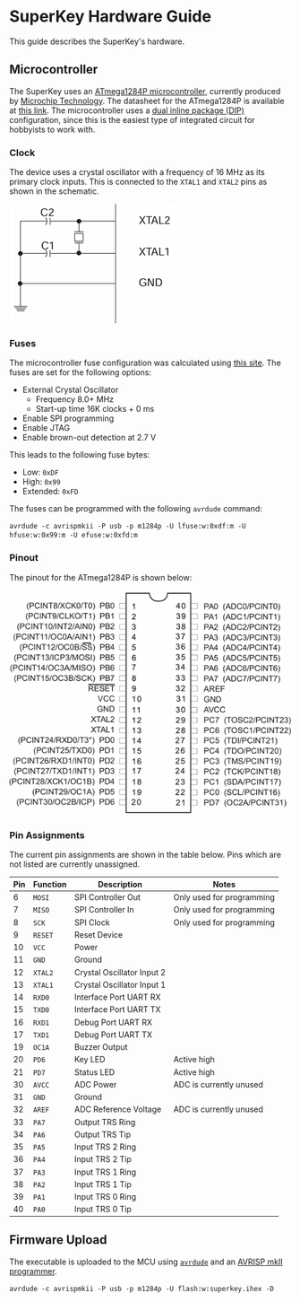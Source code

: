 # SuperKey Hardware Guide

This guide describes the SuperKey's hardware.

## Microcontroller

The SuperKey uses an [ATmega1284P microcontroller](https://www.microchip.com/en-us/product/ATmega1284p), currently
produced by [Microchip Technology](https://www.microchip.com/). The datasheet for the ATmega1284P is available at
[this link](https://ww1.microchip.com/downloads/en/DeviceDoc/ATmega164A_PA-324A_PA-644A_PA-1284_P_Data-Sheet-40002070B.pdf).
The microcontroller uses a [dual inline package (DIP)](https://en.wikipedia.org/wiki/Dual_in-line_package)
configuration, since this is the easiest type of integrated circuit for hobbyists to work with.

### Clock

The device uses a crystal oscillator with a frequency of 16 MHz as its primary clock inputs. This is connected to the
`XTAL1` and `XTAL2` pins as shown in the schematic.

![Crystal Schematic](xtal.png "Crystal Schematic")

### Fuses

The microcontroller fuse configuration was calculated using [this site](https://www.engbedded.com/fusecalc/). The fuses
are set for the following options:

- External Crystal Oscillator
  - Frequency 8.0+ MHz
  - Start-up time 16K clocks + 0 ms
- Enable SPI programming
- Enable JTAG
- Enable brown-out detection at 2.7 V

This leads to the following fuse bytes:

- Low: `0xDF`
- High: `0x99`
- Extended: `0xFD`

The fuses can be programmed with the following `avrdude` command:

```
avrdude -c avrispmkii -P usb -p m1284p -U lfuse:w:0xdf:m -U hfuse:w:0x99:m -U efuse:w:0xfd:m
```

### Pinout

The pinout for the ATmega1284P is shown below:

![Device Pinout](pinout.png "Device Pinout")

### Pin Assignments

The current pin assignments are shown in the table below. Pins which are not listed are currently unassigned.

| Pin | Function | Description                | Notes                     |
|-----|----------|----------------------------|---------------------------|
| 6   | `MOSI`   | SPI Controller Out         | Only used for programming |
| 7   | `MISO`   | SPI Controller In          | Only used for programming |
| 8   | `SCK`    | SPI Clock                  | Only used for programming |
| 9   | `RESET`  | Reset Device               |                           |
| 10  | `VCC`    | Power                      |                           |
| 11  | `GND`    | Ground                     |                           |
| 12  | `XTAL2`  | Crystal Oscillator Input 2 |                           |
| 13  | `XTAL1`  | Crystal Oscillator Input 1 |                           |
| 14  | `RXD0`   | Interface Port UART RX     |                           |
| 15  | `TXD0`   | Interface Port UART TX     |                           |
| 16  | `RXD1`   | Debug Port UART RX         |                           |
| 17  | `TXD1`   | Debug Port UART TX         |                           |
| 19  | `OC1A`   | Buzzer Output              |                           |
| 20  | `PD6`    | Key LED                    | Active high               |
| 21  | `PD7`    | Status LED                 | Active high               |
| 30  | `AVCC`   | ADC Power                  | ADC is currently unused   |
| 31  | `GND`    | Ground                     |                           |
| 32  | `AREF`   | ADC Reference Voltage      | ADC is currently unused   |
| 33  | `PA7`    | Output TRS Ring            |                           |
| 34  | `PA6`    | Output TRS Tip             |                           |
| 35  | `PA5`    | Input TRS 2 Ring           |                           |
| 36  | `PA4`    | Input TRS 2 Tip            |                           |
| 37  | `PA3`    | Input TRS 1 Ring           |                           |
| 38  | `PA2`    | Input TRS 1 Tip            |                           |
| 39  | `PA1`    | Input TRS 0 Ring           |                           |
| 40  | `PA0`    | Input TRS 0 Tip            |                           |

## Firmware Upload

The executable is uploaded to the MCU using [`avrdude`](https://www.nongnu.org/avrdude/) and an
[AVRISP mkII programmer](https://a.co/d/59zSwb5).

```
avrdude -c avrispmkii -P usb -p m1284p -U flash:w:superkey.ihex -D
```
